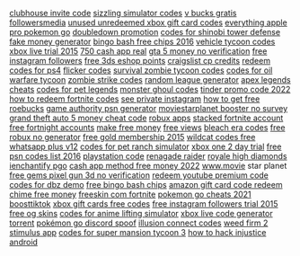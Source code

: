<a href="https://lookerstudio.google.com/reporting/ba956254-8298-40f6-8cee-8fbc96e7d09c/page/DjD">clubhouse invite code</a>
<a href="https://lookerstudio.google.com/reporting/fb234ddb-bbfc-4659-b800-fa1f5d64d247/page/DjD">sizzling simulator codes</a>
<a href="https://lookerstudio.google.com/reporting/3f18b5bc-af2b-4d0b-b17e-04bd712b2405/page/DjD">v bucks gratis</a>
<a href="https://lookerstudio.google.com/reporting/c969a7ff-4515-4257-842b-4d476478d5eb/page/DjD">followersmedia</a>
<a href="https://lookerstudio.google.com/s/o8UZvD7oSdg">unused unredeemed xbox gift card codes</a>
<a href="https://lookerstudio.google.com/reporting/0b1e6a7b-e0cf-4ed8-a894-42293f69c8bd/page/DjD">everything apple pro pokemon go</a>
<a href="https://lookerstudio.google.com/reporting/7df457bb-fa59-4d48-b38a-00107b704b79/page/DjD">doubledown promotion</a>
<a href="https://lookerstudio.google.com/reporting/78d50ef3-911b-40e0-8b25-fd95c740d912/page/DjD">codes for shinobi tower defense</a>
<a href="https://lookerstudio.google.com/reporting/b2b96382-e8d7-47bc-9032-866bc9bea02d/page/DjD">fake money generator</a>
<a href="https://lookerstudio.google.com/reporting/48c4b430-3bcd-473b-b17c-c01fd84ad78b/page/DjD">bingo bash free chips 2016</a>
<a href="https://lookerstudio.google.com/reporting/2d8747f5-873a-4f53-a5df-c81537e796af/page/DjD">vehicle tycoon codes</a>
<a href="https://lookerstudio.google.com/reporting/d7bae127-79cb-4854-a617-02978751a7e4/page/DjD">xbox live trial 2015</a>
<a href="https://lookerstudio.google.com/reporting/3f180049-4984-4948-a989-65ea7b8e86d2/page/DjD">750 cash app real</a>
<a href="https://lookerstudio.google.com/reporting/4eb74192-7594-440d-8618-238b003f6c14/page/DjD">gta 5 money no verification</a>
<a href="https://lookerstudio.google.com/reporting/0eaa4e56-15f3-43db-9388-34d80473fcfa/page/DjD">free instagram followers</a>
<a href="https://lookerstudio.google.com/reporting/f3d72efb-9ab8-4cc3-8746-4605916c8a42/page/DjD">free 3ds eshop points</a>
<a href="https://lookerstudio.google.com/reporting/19bc886f-9df2-4b5a-8155-44b0d2ab523d?s=vruM8w_TooI">craigslist cp credits</a>
<a href="https://lookerstudio.google.com/reporting/87438196-36e8-42a0-83ee-5fa989affd1d/page/EJHED">redeem codes for ps4</a>
<a href="https://lookerstudio.google.com/reporting/2c48cd39-b467-46af-8272-f402d0913579/page/DjD">flicker codes</a>
<a href="https://lookerstudio.google.com/reporting/35e775ba-6d07-4e0b-adb2-fd91d0241c35?s=nM8EHtHtPFc">survival zombie tycoon codes</a>
<a href="https://lookerstudio.google.com/reporting/db90cdf6-7825-4df4-ad8e-17c5016bd571/page/DjD">codes for oil warfare tycoon</a>
<a href="https://lookerstudio.google.com/reporting/1b47b915-82f2-4068-b495-d4a662e65dae?s=pnwqjxjk9d8">zombie strike codes</a>
<a href="https://lookerstudio.google.com/reporting/dfcd51ec-bc6d-4db8-9908-7439c08531ed/page/DjD">random league generator</a>
<a href="https://lookerstudio.google.com/reporting/ba4409c7-0b99-4f2d-ab21-002934a13eaf/page/DjD">apex legends cheats</a>
<a href="https://lookerstudio.google.com/reporting/4d9cd809-478f-4b38-bf39-7592f6f2b484/page/DjD">codes for pet legends</a>
<a href="https://lookerstudio.google.com/reporting/70176c78-9ea6-4cd9-8e7d-dcc7238969fa/page/DjD">monster ghoul codes</a>
<a href="https://lookerstudio.google.com/reporting/c64b2ce7-ced8-4f03-a276-e54eddab6b46/page/DjD">tinder promo code 2022</a>
<a href="https://lookerstudio.google.com/reporting/7e4d5fb7-fe7a-4595-8f1e-f03bf78ff012/page/LihED">how to redeem fortnite codes</a>
<a href="https://lookerstudio.google.com/reporting/57b3e5ce-0553-4c1c-b5df-90f6fb3aaa26/page/DjD">see private instagram</a>
<a href="https://lookerstudio.google.com/reporting/eae31fe7-2698-4fdb-b449-0892a238a6d4/page/DjD">how to get free roebucks</a>
<a href="https://lookerstudio.google.com/reporting/e1615ac9-8c9d-45d5-964a-f879b9b9174e/page/DjD">game authority psn generator</a>
<a href="https://lookerstudio.google.com/reporting/da4d86b7-d7db-4bc9-9468-63bfa5eca234/page/DjD">moviestarplanet booster no survey</a>
<a href="https://lookerstudio.google.com/reporting/d5d1c740-a648-4ffe-a9de-b424e10c7333/page/DjD">grand theft auto 5 money cheat code</a>
<a href="https://lookerstudio.google.com/reporting/0c54e79d-e433-4a07-b8a6-1780357833c7/page/DjD">robux apps</a>
<a href="https://lookerstudio.google.com/reporting/e094f3ab-4b63-413c-8080-2fbbc1611484/page/DjD">stacked fortnite account</a>
<a href="https://lookerstudio.google.com/reporting/82151d50-6dc1-40ee-b6d6-2a5f75f399c4/page/DjD">free fortnight accounts</a>
<a href="https://lookerstudio.google.com/reporting/eb3e2910-deec-43b9-8463-513153cd74f8/page/rLIED">make free money</a>
<a href="https://lookerstudio.google.com/reporting/4f17c3b6-f075-400c-a68f-95b399531f23/page/DjD">free views</a>
<a href="https://lookerstudio.google.com/reporting/2da14f49-27bb-4047-9774-102f2f7d7a94/page/DjD">bleach era codes</a>
<a href="https://lookerstudio.google.com/s/j0k7RlUeWqA">free robux no generator</a>
<a href="https://lookerstudio.google.com/reporting/c3671949-0f47-41c2-813b-0867be07ad92/page/DjD">free gold membership 2015</a>
<a href="https://lookerstudio.google.com/s/qotWqsQa2kY">wildcat codes free</a>
<a href="https://lookerstudio.google.com/reporting/e76e8787-8c61-4359-9642-25093baae90b/page/DjD">whatsapp plus v12</a>
<a href="https://lookerstudio.google.com/reporting/3efe9745-1b2c-4b86-b5b3-e9baca723151/page/DjD">codes for pet ranch simulator</a>
<a href="https://lookerstudio.google.com/reporting/36448dd6-80c5-4295-96ca-150f1a4dbe78/page/DjD">xbox one 2 day trial</a>
<a href="https://lookerstudio.google.com/reporting/3b369f07-30f3-4566-8e15-27cb543b5926/page/DjD">free psn codes list 2016</a>
<a href="https://lookerstudio.google.com/reporting/e172a484-5bf6-445f-a346-1f339dc735e7/page/HJHED">playstation code</a>
<a href="https://lookerstudio.google.com/reporting/f1c7fc0e-29c8-49ec-8e93-d35e270b00f4/page/DjD">renagade raider</a>
<a href="https://lookerstudio.google.com/reporting/1e29e8d6-9b93-43e5-b7d8-7e724e9b71c6/page/DjD">royale high diamonds</a>
<a href="https://lookerstudio.google.com/reporting/47ec4d23-b3c7-4787-962a-974f799dc7f1/page/DjD">ienchantify pgo</a>
<a href="https://lookerstudio.google.com/s/t_l-EhpAoq0">cash app method free money 2022</a>
<a href="https://lookerstudio.google.com/reporting/1b24a21a-8dec-494b-8fd2-11221356f0c0/page/DjD">www.movie star planet</a>
<a href="https://lookerstudio.google.com/reporting/8e2c0218-c18b-4940-b6f9-eb1110eb107e/page/bTgDD">free gems pixel gun 3d no verification</a>
<a href="https://lookerstudio.google.com/reporting/1459ed8f-fcdb-4ccc-9a22-5a988c7ae455/page/SqoDD">redeem youtube premium code</a>
<a href="https://lookerstudio.google.com/reporting/814211ee-4ebb-469a-bd20-6f4613c10cb9/page/DjD">codes for dbz demo</a>
<a href="https://lookerstudio.google.com/reporting/1060a7c3-24ea-4c58-893f-e03c22d17669/page/DjD">free bingo bash chips</a>
<a href="https://lookerstudio.google.com/reporting/77724207-0852-4323-a996-4ca4c9eec671/page/DjD">amazon gift card code redeem</a>
<a href="https://lookerstudio.google.com/reporting/2e010a71-df0f-469f-ae61-9335283a6132/page/DjD">chime free money</a>
<a href="https://lookerstudio.google.com/reporting/3776848c-b3bb-4fb1-98c1-febb2f99ab27/page/DjD">freeskin com fortnite</a>
<a href="https://lookerstudio.google.com/reporting/6081ea6a-eed6-4f35-97f7-0f879c324be6/page/DjD">pokemon go cheats 2021</a>
<a href="https://lookerstudio.google.com/reporting/159722f0-406f-4b25-b981-12fd69e65400/page/DjD">boosttiktok</a>
<a href="https://lookerstudio.google.com/reporting/d34cdbf3-72e1-448e-aaba-3d051de304b9/page/DjD">xbox gift cards free codes</a>
<a href="https://lookerstudio.google.com/reporting/5d20f0f1-318d-42fb-9673-68626acd6aa8/page/DjD">free instagram followers trial 2015</a>
<a href="https://lookerstudio.google.com/reporting/ef9ada1a-f52b-497e-964c-d913ca44dd01/page/DjD">free og skins</a>
<a href="https://lookerstudio.google.com/reporting/7583305b-71bd-4f5c-8aa5-fd0ce1688cdd/page/DjD">codes for anime lifting simulator</a>
<a href="https://lookerstudio.google.com/reporting/39cd8766-ede1-4e7a-9a2e-d1ef6419e31c/page/DjD">xbox live code generator torrent</a>
<a href="https://lookerstudio.google.com/reporting/4fab3882-c015-41ab-a6d1-b00ba6c2663e/page/DjD">pokémon go discord spoof</a>
<a href="https://lookerstudio.google.com/reporting/0de7fd1f-9124-4494-b6c0-e2898b7323b7/page/DjD">illusion connect codes</a>
<a href="https://lookerstudio.google.com/s/jz_y0x6G9Uw">weed firm 2</a>
<a href="https://lookerstudio.google.com/reporting/75e240a6-e28d-46d4-acf4-e242410c32d3/page/DjD">stimulus app</a>
<a href="https://lookerstudio.google.com/reporting/f90019a0-b838-41b1-9d1f-5d1c35ddea54/page/DjD">codes for super mansion tycoon 3</a>
<a href="https://lookerstudio.google.com/s/ji5xple4Zuw">how to hack injustice android</a>
